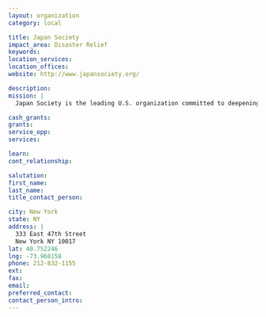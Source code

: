 ```yaml
---
layout: organization
category: local

title: Japan Society
impact_area: Disaster Relief
keywords: 
location_services: 
location_offices: 
website: http://www.japansociety.org/

description: 
mission: |
  Japan Society is the leading U.S. organization committed to deepening mutual understanding between the United States and Japan in a global context. Now in its second century, the Society serves audiences across the United States and abroad through innovative programs in arts and culture, public policy, business, language and education.

cash_grants: 
grants: 
service_opp: 
services: 

learn: 
cont_relationship: 

salutation: 
first_name: 
last_name: 
title_contact_person: 

city: New York
state: NY
address: |
  333 East 47th Street    
  New York NY 10017
lat: 40.752246
lng: -73.968158
phone: 212-832-1155
ext: 
fax: 
email: 
preferred_contact: 
contact_person_intro: 
---
```

